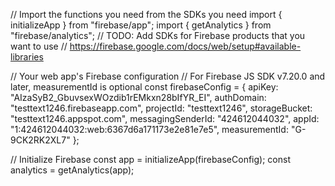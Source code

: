 // Import the functions you need from the SDKs you need
import { initializeApp } from "firebase/app";
import { getAnalytics } from "firebase/analytics";
// TODO: Add SDKs for Firebase products that you want to use
// https://firebase.google.com/docs/web/setup#available-libraries

// Your web app's Firebase configuration
// For Firebase JS SDK v7.20.0 and later, measurementId is optional
const firebaseConfig = {
  apiKey: "AIzaSyB2_GbuvsexWOzdib1rEMkxn28bIfYR_EI",
  authDomain: "testtext1246.firebaseapp.com",
  projectId: "testtext1246",
  storageBucket: "testtext1246.appspot.com",
  messagingSenderId: "424612044032",
  appId: "1:424612044032:web:6367d6a171173e2e81e7e5",
  measurementId: "G-9CK2RK2XL7"
};

// Initialize Firebase
const app = initializeApp(firebaseConfig);
const analytics = getAnalytics(app);
